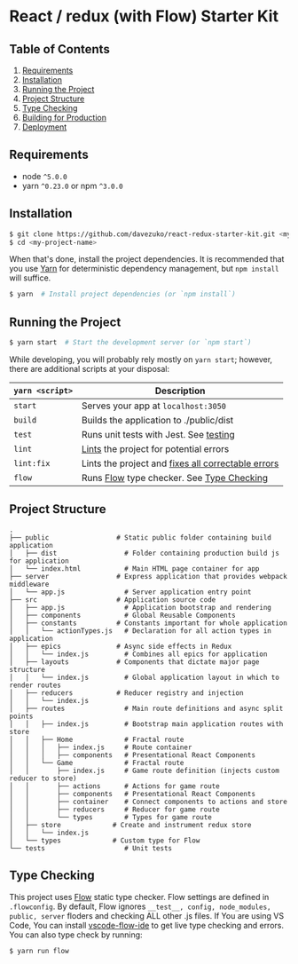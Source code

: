 # React / redux (with Flow) Starter Kit

## Table of Contents
1. [Requirements](#requirements)
1. [Installation](#installation)
1. [Running the Project](#running-the-project)
1. [Project Structure](#project-structure)
1. [Type Checking](#type-checking)
1. [Building for Production](#building-for-production)
1. [Deployment](#deployment)

## Requirements
* node `^5.0.0`
* yarn `^0.23.0` or npm `^3.0.0`

## Installation
```bash
$ git clone https://github.com/davezuko/react-redux-starter-kit.git <my-project-name>
$ cd <my-project-name>
```
When that's done, install the project dependencies. It is recommended that you use [Yarn](https://yarnpkg.com/) for deterministic dependency management, but `npm install` will suffice.

```bash
$ yarn  # Install project dependencies (or `npm install`)
```

## Running the Project
```bash
$ yarn start  # Start the development server (or `npm start`)
```
While developing, you will probably rely mostly on `yarn start`; however, there are additional scripts at your disposal:

|`yarn <script>`    |Description|
|-------------------|-----------|
|`start`            |Serves your app at `localhost:3050`|
|`build`            |Builds the application to ./public/dist|
|`test`             |Runs unit tests with Jest. See [testing](#testing)|
|`lint`             |[Lints](http://stackoverflow.com/questions/8503559/what-is-linting) the project for potential errors|
|`lint:fix`         |Lints the project and [fixes all correctable errors](http://eslint.org/docs/user-guide/command-line-interface.html#fix)|
|`flow`         |Runs [Flow](https://flow.org/en/docs/frameworks/react/) type checker. See [Type Checking](type-checking) |

## Project Structure

```
.
├── public                 # Static public folder containing build application
│   ├── dist                 # Folder containing production build js for application
│   └── index.html           # Main HTML page container for app
├── server                 # Express application that provides webpack middleware
│   └── app.js               # Server application entry point
├── src                    # Application source code
│   ├── app.js               # Application bootstrap and rendering
│   ├── components           # Global Reusable Components
│   ├── constants          # Constants important for whole application
│   │   └── actionTypes.js   # Declaration for all action types in application  
│   ├── epics              # Async side effects in Redux 
│   │   └── index.js         # Combines all epics for application
│   ├── layouts            # Components that dictate major page structure
│   │   └── index.js         # Global application layout in which to render routes          
│   ├── reducers           # Reducer registry and injection
│   │   └── index.js              
│   ├── routes               # Main route definitions and async split points
│   │   ├── index.js         # Bootstrap main application routes with store
│   │   ├── Home             # Fractal route
│   │   │   ├── index.js     # Route container
│   │   │   ├── components   # Presentational React Components
│   │   └── Game             # Fractal route
│   │       ├── index.js     # Game route definition (injects custom reducer to store)
│   │       ├── actions      # Actions for game route
│   │       ├── components   # Presentational React Components
│   │       ├── container    # Connect components to actions and store
│   │       ├── reducers     # Reducer for game route
│   │       └── types        # Types for game route
│   ├── store             # Create and instrument redux store  
│   │   └── index.js           
│   └── types             # Custom type for Flow
└── tests                    # Unit tests
```

## Type Checking

This project uses [Flow](https://flow.org/) static type checker. Flow settings are defined in `.flowconfig`. By default, Flow ignores `__test__, config, node_modules, public, server` floders and checking ALL other .js files. If You are using VS Code, You can install [vscode-flow-ide](https://marketplace.visualstudio.com/items?itemName=gcazaciuc.vscode-flow-ide) to get live type checking and errors. You can also type check by running: 
```bash
$ yarn run flow
```
